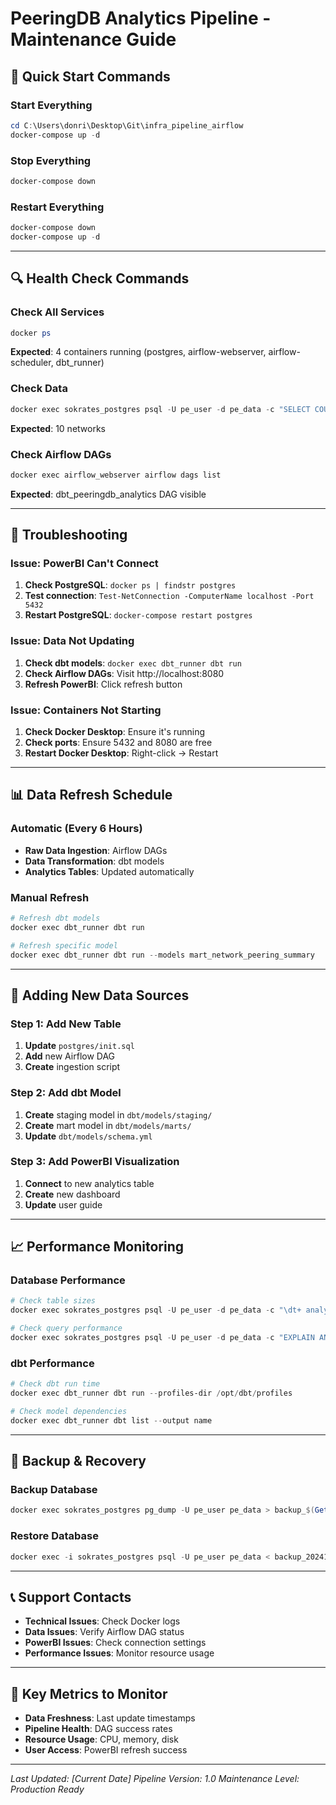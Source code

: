 # PeeringDB Analytics Pipeline - Maintenance Guide

## 🚀 **Quick Start Commands**

### **Start Everything**
```powershell
cd C:\Users\donri\Desktop\Git\infra_pipeline_airflow
docker-compose up -d
```

### **Stop Everything**
```powershell
docker-compose down
```

### **Restart Everything**
```powershell
docker-compose down
docker-compose up -d
```

---

## 🔍 **Health Check Commands**

### **Check All Services**
```powershell
docker ps
```
**Expected**: 4 containers running (postgres, airflow-webserver, airflow-scheduler, dbt_runner)

### **Check Data**
```powershell
docker exec sokrates_postgres psql -U pe_user -d pe_data -c "SELECT COUNT(*) FROM analytics.mart_network_peering_summary;"
```
**Expected**: 10 networks

### **Check Airflow DAGs**
```powershell
docker exec airflow_webserver airflow dags list
```
**Expected**: dbt_peeringdb_analytics DAG visible

---

## 🔧 **Troubleshooting**

### **Issue: PowerBI Can't Connect**
1. **Check PostgreSQL**: `docker ps | findstr postgres`
2. **Test connection**: `Test-NetConnection -ComputerName localhost -Port 5432`
3. **Restart PostgreSQL**: `docker-compose restart postgres`

### **Issue: Data Not Updating**
1. **Check dbt models**: `docker exec dbt_runner dbt run`
2. **Check Airflow DAGs**: Visit http://localhost:8080
3. **Refresh PowerBI**: Click refresh button

### **Issue: Containers Not Starting**
1. **Check Docker Desktop**: Ensure it's running
2. **Check ports**: Ensure 5432 and 8080 are free
3. **Restart Docker Desktop**: Right-click → Restart

---

## 📊 **Data Refresh Schedule**

### **Automatic (Every 6 Hours)**
- **Raw Data Ingestion**: Airflow DAGs
- **Data Transformation**: dbt models
- **Analytics Tables**: Updated automatically

### **Manual Refresh**
```powershell
# Refresh dbt models
docker exec dbt_runner dbt run

# Refresh specific model
docker exec dbt_runner dbt run --models mart_network_peering_summary
```

---

## 🎯 **Adding New Data Sources**

### **Step 1: Add New Table**
1. **Update** `postgres/init.sql`
2. **Add** new Airflow DAG
3. **Create** ingestion script

### **Step 2: Add dbt Model**
1. **Create** staging model in `dbt/models/staging/`
2. **Create** mart model in `dbt/models/marts/`
3. **Update** `dbt/models/schema.yml`

### **Step 3: Add PowerBI Visualization**
1. **Connect** to new analytics table
2. **Create** new dashboard
3. **Update** user guide

---

## 📈 **Performance Monitoring**

### **Database Performance**
```powershell
# Check table sizes
docker exec sokrates_postgres psql -U pe_user -d pe_data -c "\dt+ analytics.*"

# Check query performance
docker exec sokrates_postgres psql -U pe_user -d pe_data -c "EXPLAIN ANALYZE SELECT COUNT(*) FROM analytics.mart_network_peering_summary;"
```

### **dbt Performance**
```powershell
# Check dbt run time
docker exec dbt_runner dbt run --profiles-dir /opt/dbt/profiles

# Check model dependencies
docker exec dbt_runner dbt list --output name
```

---

## 🔄 **Backup & Recovery**

### **Backup Database**
```powershell
docker exec sokrates_postgres pg_dump -U pe_user pe_data > backup_$(Get-Date -Format "yyyyMMdd").sql
```

### **Restore Database**
```powershell
docker exec -i sokrates_postgres psql -U pe_user pe_data < backup_20241220.sql
```

---

## 📞 **Support Contacts**

- **Technical Issues**: Check Docker logs
- **Data Issues**: Verify Airflow DAG status
- **PowerBI Issues**: Check connection settings
- **Performance Issues**: Monitor resource usage

---

## 🎯 **Key Metrics to Monitor**

- **Data Freshness**: Last update timestamps
- **Pipeline Health**: DAG success rates
- **Resource Usage**: CPU, memory, disk
- **User Access**: PowerBI refresh success

---

*Last Updated: [Current Date]*
*Pipeline Version: 1.0*
*Maintenance Level: Production Ready*
